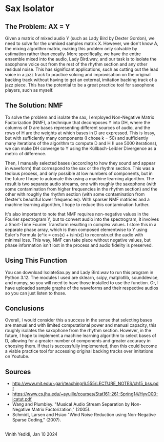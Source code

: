 # Sax Isolator


## **The Problem: AX = Y**
Given a matrix of mixed audio Y (such as Lady Bird by Dexter Gordon), we need to solve for the unmixed samples matrix X. However, we don't know A, the mixing algorithm matrix, making this problem only solvable by estimation rather than excatly. More specifically, we have the entire ensemble mixed into the audio, Lady Bird.wav, and our task is to isolate the saxophone voice out from the rest of the rhythm section and any other residual noise. This has significant applications, such as cutting out the lead voice in a jazz track to practice soloing and improvisation on the original backing track without having to get an external, imitation backing track of a jazz piece. This has the potential to be a great practice tool for saxophone players, such as myself.



## **The Solution: NMF**
To solve the problem and isolate the sax, I employed Non-Negative Matrix Factorization (NMF), a technique that decomposes Y into DH, where the columns of D are bases representing different sources of audio, and the rows of H are the weights at which bases in D are expressed. This is lossy, but with sufficiently many components (I chose k = 50) and sufficiently many iterations of the algorithm to compute D and H (I use 5000 iterations), we can make DH converge to Y using the Küllbach-Leibler Divergence as a metric of difference.

Then, I manually selected bases (according to how they sound and appear in waveform) that correspond to the sax or the rhythm section. This was a tedious process, and only possible at low numbers of components, but in the future I hope to automate this using a machine learning algorithm. The result is two separate audio streams, one with roughly the saxophone (with some contamination from higher frequencies in the rhythm section) and the other with roughly the rhythm section (with some contamination from Dexter's beautiful lower frequencies). With sparser NMF matrices and a machine learning algorithm, I hope to reduce this contamination further.

It's also important to note that NMF requires non-negative values in the Fourier spectrogram Y, but to convert audio into the spectrogram, it involves a Short-Time Fourier Transform resulting in complex values. I store this in a separate phase array, which is then composed elementwise to Y using Euler's Formula (e^ix = cos(x) + isin(x)) to reconstruct the audio with minimal loss. This way, NMF can take place without negative values, but phase information isn't lost in the process and audio fidelity is preserved.



## **Using This Function**
You can download IsolateSax.py and Lady Bird.wav to run this program in Python 3.12. The modules I used are sklearn, scipy, matplotlib, sounddevice, and numpy, so you will need to have those installed to use the function. Or, I have uploaded sample graphs of the waveforms and their respective audios so you can just listen to those.



## **Conclusions**
Overall, I would consider this a success in the sense that selecting bases are manual and with limited computational power and manual capacity, this roughly isolates the saxophone from the rhythm section. However, in the future, I hope to implement a machine learning algorithm to select bases of D, allowing for a greater number of components and greater accuracy in choosing them. If that is successfully implemented, then this could become a viable practice tool for accessing original backing tracks over imitations on Youtube.



## **Sources**
- http://www.mit.edu/~gari/teaching/6.555/LECTURE_NOTES/ch15_bss.pdf
- https://www.cs.jhu.edu/~ayuille/courses/Stat161-261-Spring14/HyvO00-icatut.pdf
- Wang and Plumbley. "Musical Audio Stream Separation by Non-Negative Matrix Factorization," (2005).
- Schmidt, Larsen and Hsiao "Wind Noise Reduction using Non-Negative Sparse Coding," (2007).


##
Vinith Yedidi, Jan 10 2024
